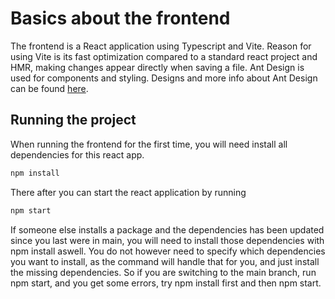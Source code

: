 # Basics about the frontend

The frontend is a React application using Typescript and Vite.
Reason for using Vite is its fast optimization compared to a standard react project and HMR, making changes appear directly when saving a file. Ant Design is used for components and styling. Designs and more info about Ant Design can be found [here](https://ant.design/components/overview/).

## Running the project

When running the frontend for the first time, you will need install all dependencies for this react app.

```bash
npm install
```

There after you can start the react application by running

```bash
npm start
```

If someone else installs a package and the dependencies has been updated since you last were in main, you will need to install those dependencies with npm install aswell. You do not however need to specify which dependencies you want to install, as the command will handle that for you, and just install the missing dependencies. So if you are switching to the main branch, run npm start, and you get some errors, try npm install first and then npm start.
